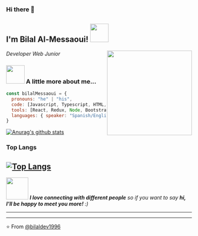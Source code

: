 
### Hi there 👋

<h2> I'm Bilal Al-Messaoui! <img src="https://media.giphy.com/media/S8kcDWOvua4l6lJ0Az/source.gif" width="50"></h2>
<img align='right' src="https://media.giphy.com/media/ZVik7pBtu9dNS/giphy.gif" width="230">
<p><em>Developer Web Junior
</em></p>


### <img src="https://media.giphy.com/media/VgCDAzcKvsR6OM0uWg/giphy.gif" width="50"> A little more about me...  

```javascript
const bilalMessaoui = {
  pronouns: "he" | "his",
  code: [Javascript, Typescript, HTML, CSS, PHP, Sass ],
  tools: [React, Redux, Node, Bootstrap ],
  languages: { speaker: "Spanish/English/Arabic" }
}
```

[![Anurag's github stats](https://github-readme-stats.anuraghazra1.vercel.app/api?username=bilaldev1996&show_icons=true&title_color=fff&icon_color=79ff97&text_color=9f9f9f&bg_color=151515)](https://github.com/anuraghazra/github-readme-stats)

### Top Langs

[![Top Langs](https://github-readme-stats.vercel.app/api/top-langs/?username=bilaldev1996&show_icons=true&title_color=fff&icon_color=79ff97&text_color=9f9f9f&bg_color=151515)](https://github.com/bilaldev1996)
---

<img src="https://media.giphy.com/media/LnQjpWaON8nhr21vNW/giphy.gif" width="60"> <em><b>I love connecting with different people</b> so if you want to say <b>hi, I'll be happy to meet you more!</b> :)</em>

---

 
 ---
 ⭐️ From [@bilaldev1996](https://github.com/bilaldev1996)
 
 



<!--
**bilaldev1996/bilaldev1996** is a ✨ _special_ ✨ repository because its `README.md` (this file) appears on your GitHub profile.

Here are some ideas to get you started:

- 🔭 I’m currently working on ...
- 🌱 I’m currently learning ...
- 👯 I’m looking to collaborate on ...
- 🤔 I’m looking for help with ...
- 💬 Ask me about ...
- 📫 How to reach me: ...
- 😄 Pronouns: ...
- ⚡ Fun fact: ...
-->
